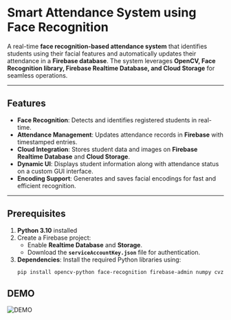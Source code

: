 # **Smart Attendance System using Face Recognition**

A real-time **face recognition-based attendance system** that identifies students using their facial features and automatically updates their attendance in a **Firebase database**. The system leverages **OpenCV, Face Recognition library, Firebase Realtime Database, and Cloud Storage** for seamless operations.

---

## **Features**
- **Face Recognition**: Detects and identifies registered students in real-time.
- **Attendance Management**: Updates attendance records in **Firebase** with timestamped entries.
- **Cloud Integration**: Stores student data and images on **Firebase Realtime Database** and **Cloud Storage**.
- **Dynamic UI**: Displays student information along with attendance status on a custom GUI interface.
- **Encoding Support**: Generates and saves facial encodings for fast and efficient recognition.

---

## **Prerequisites**

1. **Python 3.10** installed  
2. Create a Firebase project:
   - Enable **Realtime Database** and **Storage**.
   - Download the **`serviceAccountKey.json`** file for authentication.
3. **Dependencies**: Install the required Python libraries using:
   ```bash
   pip install opencv-python face-recognition firebase-admin numpy cvzone

## **DEMO**

![DEMO](https://github.com/user-attachments/assets/0812439b-904a-461f-ae17-72f159335230)


